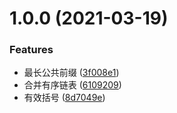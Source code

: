 # 1.0.0 (2021-03-19)


### Features

* 最长公共前缀 ([3f008e1](https://github.com/FearlessMa/leetCode-js/commit/3f008e1e6e33f71cf12ce90e0749ce8a2c2878bd))
* 合并有序链表 ([6109209](https://github.com/FearlessMa/leetCode-js/commit/61092095434e071eb951289968cf73f4dd3cbc7a))
* 有效括号 ([8d7049e](https://github.com/FearlessMa/leetCode-js/commit/8d7049ea6bffda13120500458bf1be05ed9e83b0))



